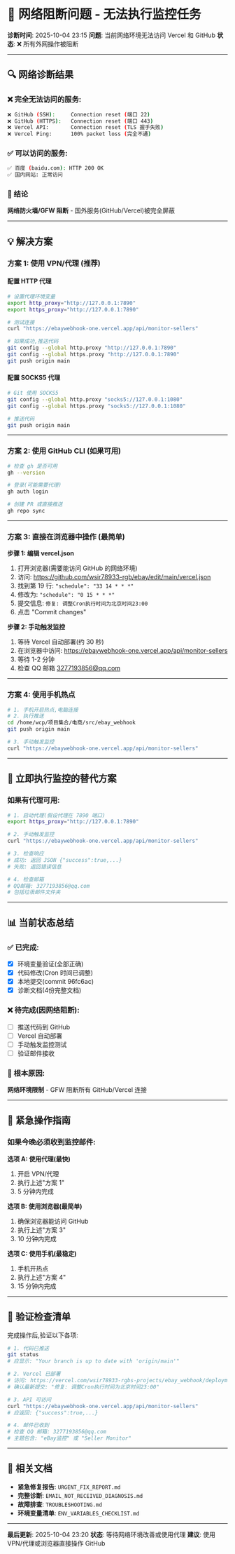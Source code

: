 # 🚨 网络阻断问题 - 无法执行监控任务

**诊断时间**: 2025-10-04 23:15
**问题**: 当前网络环境无法访问 Vercel 和 GitHub
**状态**: ❌ 所有外网操作被阻断

---

## 🔍 网络诊断结果

### ❌ 完全无法访问的服务:
```bash
❌ GitHub (SSH):     Connection reset (端口 22)
❌ GitHub (HTTPS):   Connection reset (端口 443)
❌ Vercel API:       Connection reset (TLS 握手失败)
❌ Vercel Ping:      100% packet loss (完全不通)
```

### ✅ 可以访问的服务:
```bash
✅ 百度 (baidu.com): HTTP 200 OK
✅ 国内网站: 正常访问
```

### 🎯 结论
**网络防火墙/GFW 阻断** - 国外服务(GitHub/Vercel)被完全屏蔽

---

## 💡 解决方案

### 方案 1: 使用 VPN/代理 (推荐)

#### 配置 HTTP 代理
```bash
# 设置代理环境变量
export http_proxy="http://127.0.0.1:7890"
export https_proxy="http://127.0.0.1:7890"

# 测试连接
curl "https://ebaywebhook-one.vercel.app/api/monitor-sellers"

# 如果成功,推送代码
git config --global http.proxy "http://127.0.0.1:7890"
git config --global https.proxy "http://127.0.0.1:7890"
git push origin main
```

#### 配置 SOCKS5 代理
```bash
# Git 使用 SOCKS5
git config --global http.proxy "socks5://127.0.0.1:1080"
git config --global https.proxy "socks5://127.0.0.1:1080"

# 推送代码
git push origin main
```

---

### 方案 2: 使用 GitHub CLI (如果可用)

```bash
# 检查 gh 是否可用
gh --version

# 登录(可能需要代理)
gh auth login

# 创建 PR 或直接推送
gh repo sync
```

---

### 方案 3: 直接在浏览器中操作 (最简单)

**步骤 1: 编辑 vercel.json**
1. 打开浏览器(需要能访问 GitHub 的网络环境)
2. 访问: https://github.com/wsir78933-rgb/ebay/edit/main/vercel.json
3. 找到第 19 行: `"schedule": "33 14 * * *"`
4. 修改为: `"schedule": "0 15 * * *"`
5. 提交信息: `修复: 调整Cron执行时间为北京时间23:00`
6. 点击 "Commit changes"

**步骤 2: 手动触发监控**
1. 等待 Vercel 自动部署(约 30 秒)
2. 在浏览器中访问: https://ebaywebhook-one.vercel.app/api/monitor-sellers
3. 等待 1-2 分钟
4. 检查 QQ 邮箱 3277193856@qq.com

---

### 方案 4: 使用手机热点

```bash
# 1. 手机开启热点,电脑连接
# 2. 执行推送
cd /home/wcp/项目集合/电商/src/ebay_webhook
git push origin main

# 3. 手动触发监控
curl "https://ebaywebhook-one.vercel.app/api/monitor-sellers"
```

---

## 🎯 立即执行监控的替代方案

### 如果有代理可用:

```bash
# 1. 启动代理(假设代理在 7890 端口)
export https_proxy="http://127.0.0.1:7890"

# 2. 手动触发监控
curl "https://ebaywebhook-one.vercel.app/api/monitor-sellers"

# 3. 检查响应
# 成功: 返回 JSON {"success":true,...}
# 失败: 返回错误信息

# 4. 检查邮箱
# QQ邮箱: 3277193856@qq.com
# 包括垃圾邮件文件夹
```

---

## 📊 当前状态总结

### ✅ 已完成:
- [x] 环境变量验证(全部正确)
- [x] 代码修改(Cron 时间已调整)
- [x] 本地提交(commit 96fc6ac)
- [x] 诊断文档(4份完整文档)

### ❌ 待完成(因网络阻断):
- [ ] 推送代码到 GitHub
- [ ] Vercel 自动部署
- [ ] 手动触发监控测试
- [ ] 验证邮件接收

### 🔧 根本原因:
**网络环境限制** - GFW 阻断所有 GitHub/Vercel 连接

---

## 🚨 紧急操作指南

### 如果今晚必须收到监控邮件:

**选项 A: 使用代理(最快)**
1. 开启 VPN/代理
2. 执行上述"方案 1"
3. 5 分钟内完成

**选项 B: 使用浏览器(最简单)**
1. 确保浏览器能访问 GitHub
2. 执行上述"方案 3"
3. 10 分钟内完成

**选项 C: 使用手机(最稳定)**
1. 手机开热点
2. 执行上述"方案 4"
3. 15 分钟内完成

---

## 📝 验证检查清单

完成操作后,验证以下各项:

```bash
# 1. 代码已推送
git status
# 应显示: "Your branch is up to date with 'origin/main'"

# 2. Vercel 已部署
# 访问: https://vercel.com/wsir78933-rgbs-projects/ebay_webhook/deployments
# 确认最新提交: "修复: 调整Cron执行时间为北京时间23:00"

# 3. API 可访问
curl "https://ebaywebhook-one.vercel.app/api/monitor-sellers"
# 应返回: {"success":true,...}

# 4. 邮件已收到
# 检查 QQ 邮箱: 3277193856@qq.com
# 主题包含: "eBay监控" 或 "Seller Monitor"
```

---

## 🔗 相关文档

- **紧急修复报告**: `URGENT_FIX_REPORT.md`
- **完整诊断**: `EMAIL_NOT_RECEIVED_DIAGNOSIS.md`
- **故障排查**: `TROUBLESHOOTING.md`
- **环境变量清单**: `ENV_VARIABLES_CHECKLIST.md`

---

**最后更新**: 2025-10-04 23:20
**状态**: 等待网络环境改善或使用代理
**建议**: 使用 VPN/代理或浏览器直接操作 GitHub
